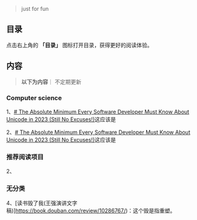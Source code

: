 
> just for fun
## 目录

点击右上角的 **「目录」** 图标打开目录，获得更好的阅读体验。

## 内容
> **以下为内容**｜ 不定期更新

###  Computer science
1、[# The Absolute Minimum Every Software Developer Must Know About Unicode in 2023 (Still No Excuses!)](https://tonsky.me/blog/unicode/)这应该是



2、[# The Absolute Minimum Every Software Developer Must Know About Unicode in 2023 (Still No Excuses!)](https://tonsky.me/blog/unicode/)这应该是



### 推荐阅读项目    
2、



###  无分类
4、[读书毁了我(王强演讲文字稿)]https://book.douban.com/review/10286767/)：这个毁是指重塑。

 




